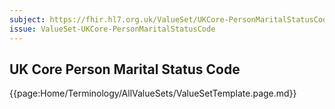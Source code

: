```yaml
---
subject: https://fhir.hl7.org.uk/ValueSet/UKCore-PersonMaritalStatusCode
issue: ValueSet-UKCore-PersonMaritalStatusCode
---
```

## UK Core Person Marital Status Code

{{page:Home/Terminology/AllValueSets/ValueSetTemplate.page.md}}